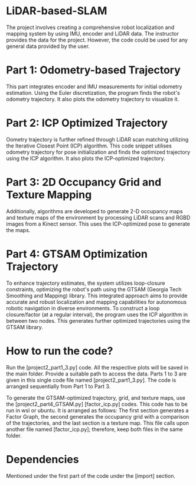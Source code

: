 # LiDAR-based-SLAM
The project involves creating a comprehensive robot localization and mapping system by using IMU, encoder and LiDAR data. The 
instructor provides the data for the project. However, the code could be used for any general data provided by
the user.

# Part 1: Odometry-based Trajectory
This part integrates encoder and IMU measurements for initial odometry estimation. Using the Euler discretization,
the program finds the robot's odometry trajectory. It also plots the odometry trajectory to visualize it.

# Part 2: ICP Optimized Trajectory
Oometry trajectory is further refined through LiDAR scan matching utilizing the Iterative Closest Point (ICP) algorithm. 
This code snippet utilises odometry trajectory for pose initialization and finds the optimized trajectory using the ICP
algorithm. It also plots the ICP-optimized trajectory.

# Part 3: 2D Occupancy Grid and Texture Mapping
Additionally, algorithms are developed to generate 2-D occupancy maps and texture maps of the environment by processing 
LiDAR scans and RGBD images from a Kinect sensor. This uses the ICP-optimized pose to generate the maps.

# Part 4: GTSAM Optimization Trajectory
To enhance trajectory estimates, the system utilizes loop-closure constraints, optimizing the robot's path using the 
GTSAM (Georgia Tech Smoothing and Mapping) library. This integrated approach aims to provide accurate and robust 
localization and mapping capabilities for autonomous robotic navigation in diverse environments.
To construct a loop closure/factor (at a regular interval), the program uses the ICP algorithm in between two nodes. 
This generates further optimized trajectories using the GTSAM library.

# How to run the code?
Run the [project2_part1_3.py] code. All the respective plots will be saved in the main folder. Provide a suitable path 
to access the data. Parts 1 to 3 are given in this single code file named [project2_part1_3.py]. The code is arranged 
sequentially from Part 1 to Part 3.

To generate the GTSAM-optimized trajectory, grid, and texture maps, use the [project2_part4_GTSAM.py] [factor_icp.py] codes.
This code has to be run in wsl or ubuntu. It is arranged as follows: The first section generates a Factor Graph, the second
generates the occupancy grid with a comparison of the trajectories, and the last section is a texture map.
This file calls upon another file named [factor_icp.py]; therefore, keep both files in the same folder.

# Dependencies
Mentioned under the first part of the code under the [import] section.

